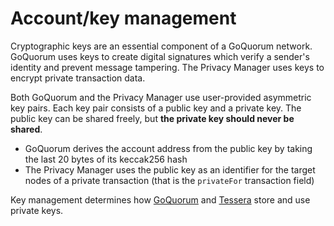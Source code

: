 # Account/key management

Cryptographic keys are an essential component of a GoQuorum network. GoQuorum uses keys to create digital
signatures which verify a sender's identity and prevent message tampering. The Privacy Manager uses keys to encrypt private transaction data.

Both GoQuorum and the Privacy Manager use user-provided asymmetric key pairs. Each key pair consists
of a public key and a private key. The public key can be shared freely, but **the private key should never be shared**.

* GoQuorum derives the account address from the public key by taking the last 20 bytes of its keccak256 hash
* The Privacy Manager uses the public key as an identifier for the target nodes of a private transaction (that is the `privateFor` transaction field)

Key management determines how [GoQuorum](../HowTo/ManageKeys/ManagingKeys.md) and [Tessera](https://docs.tessera.consensys.net)
store and use private keys.
